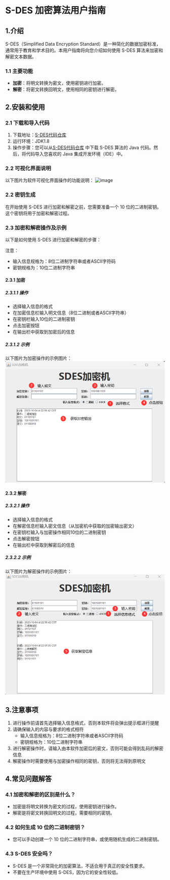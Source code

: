 
# S-DES 加密算法用户指南

## 1.介绍

S-DES（Simplified Data Encryption Standard）是一种简化的数据加密标准，通常用于教育和学术目的。本用户指南将向您介绍如何使用 S-DES 算法来加密和解密文本数据。

### 1.1 主要功能

- **加密**：将明文转换为密文，使用密钥进行加密。
- **解密**：将密文转换回明文，使用相同的密钥进行解密。

## 2.安装和使用

### 2.1 下载和导入代码

1. 下载地址：[S-DES代码仓库](https://github.com/SnowinMyDream/S-DES)
2. 运行环境：JDK1.8
3. 操作步骤：您可以从[S-DES代码仓库](https://github.com/SnowinMyDream/S-DES) 中下载 S-DES 算法的 Java 代码。然后，将代码导入您喜欢的 Java 集成开发环境（IDE）中。

### 2.2 可视化界面说明

以下图片为软件可视化界面操作的功能说明：
![image]()


### 2.2 密钥生成

在开始使用 S-DES 进行加密和解密之前，您需要准备一个 10 位的二进制密钥。这个密钥将用于加密和解密过程。

### 2.3 加密和解密操作及示例

以下是如何使用 S-DES 进行加密和解密的步骤：

注意：
- 输入信息规格为：8位二进制字符串或者ASCII字符码
- 密钥规格为：10位二进制字符串

#### 2.3.1 加密

##### 2.3.1.1 操作
- 选择输入信息的格式
- 在加密信息栏输入明文信息（8位二进制或者ASCII字符串）
- 在密钥栏输入10位的二进制密钥
- 点击加密按钮
- 在输出栏中获取到加密后的信息

##### 2.3.1.2 示例

以下图片为加密操作的示例图片：
![image](https://github.com/SnowinMyDream/S-DES/blob/main/images/SDES%E5%8A%A0%E5%AF%86%E6%9C%BA%E5%8A%A0%E5%AF%86%E6%93%8D%E4%BD%9C%E7%A4%BA%E4%BE%8B%E5%9B%BE%E7%89%87.png)

#### 2.3.2 解密

##### 2.3.2.1 操作
- 选择输入信息的格式
- 在解密信息栏输入密文信息（从加密机中获取的加密输出密文）
- 在密钥栏输入与加密操作相同10位的二进制密钥
- 点击解密按钮
- 在输出栏中获取到解密后的信息

##### 2.3.2.2 示例

以下图片为解密操作的示例图片：
![image](https://github.com/SnowinMyDream/S-DES/blob/main/images/SDES%E5%8A%A0%E5%AF%86%E6%9C%BA%E8%A7%A3%E5%AF%86%E6%93%8D%E4%BD%9C%E7%A4%BA%E4%BE%8B%E5%9B%BE%E7%89%87.png)

## 3.注意事项

1. 进行操作前请首先选择输入信息格式，否则本软件将会弹出提示框进行提醒
2. 请确保输入的内容与要求的格式相符
	- 输入信息规格为：8位二进制字符串或者ASCII字符码
	- 密钥规格为：10位二进制字符串
3. 进行解密操作时，请输入由本软件加密后的密文，否则可能会得到乱码的解密信息
4. 解密操作时需要使用与加密操作相同的密钥，否则将无法得到原明文

## 4.常见问题解答

### 4.1 加密和解密的区别是什么？

- 加密是将明文转换为密文的过程，使用密钥进行操作。
- 解密是将密文转换回明文的过程，需要相同的密钥。

### 4.2 如何生成 10 位的二进制密钥？

- 您可以手动创建一个 10 位的二进制字符串，或使用随机生成的二进制密钥。

### 4.3 S-DES 安全吗？

- S-DES 是一个非常简化的加密算法，不适合用于真正的安全性要求。
- 不要在生产环境中使用 S-DES，因为它的安全性较低。
